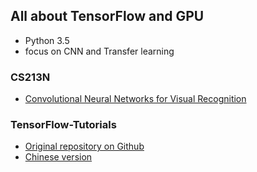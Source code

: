## All about TensorFlow and GPU

- Python 3.5
- focus on CNN and Transfer learning

### CS213N

- [Convolutional Neural Networks for Visual Recognition](https://cs231n.github.io)

### TensorFlow-Tutorials
- [Original repository on Github](https://github.com/Hvass-Labs/TensorFlow-Tutorials)
- [Chinese version](https://zhuanlan.zhihu.com/p/26719471)






